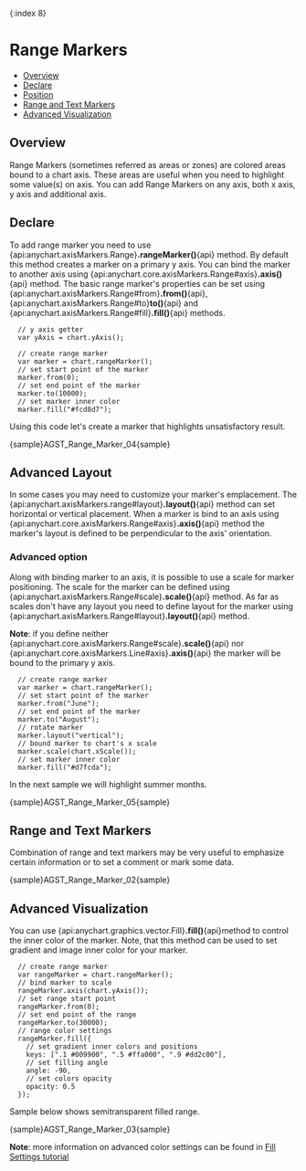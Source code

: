{:index 8}
# Range Markers

* [Overview](#overview)
* [Declare](#declare)
* [Position](#position)
* [Range and Text Markers](#range_and_text_markers)
* [Advanced Visualization](#advanced_visualization)

## Overview

Range Markers (sometimes referred as areas or zones) are colored areas bound to a chart axis. These areas are useful when you need to highlight some value(s) on axis. You can add Range Markers on any axis, both x axis, y axis and additional axis.

## Declare

To add range marker you need to use {api:anychart.axisMarkers.Range}**.rangeMarker()**{api} method. By default this method creates a marker on a primary y axis. You can bind the marker to another axis using {api:anychart.core.axisMarkers.Range#axis}**.axis()**{api} method. The basic range marker's properties can be set using {api:anychart.axisMarkers.Range#from}**.from()**{api}, {api:anychart.axisMarkers.Range#to}**to()**{api} and {api:anychart.axisMarkers.Range#fill}**.fill()**{api} methods.

```
  // y axis getter
  var yAxis = chart.yAxis();

  // create range marker
  var marker = chart.rangeMarker();
  // set start point of the marker
  marker.from(0);
  // set end point of the marker
  marker.to(10000);
  // set marker inner color
  marker.fill("#fcd8d7");
```

Using this code let's create a marker that highlights unsatisfactory result.

{sample}AGST\_Range\_Marker\_04{sample}

## Advanced Layout

In some cases you may need to customize your marker's emplacement. The {api:anychart.axisMarkers.range#layout}**.layout()**{api} method can set horizontal or vertical placement. When a marker is bind to an axis using {api:anychart.core.axisMarkers.Range#axis}**.axis()**{api} method the marker's layout is defined to be perpendicular to the axis' orientation.


### Advanced option

Along with binding marker to an axis, it is possible to use a scale for marker positioning. The scale for the marker can be defined using {api:anychart.axisMarkers.Range#scale}**.scale()**{api} method. As far as scales don't have any layout you need to define layout for the marker using {api:anychart.axisMarkers.Range#layout}**.layout()**{api} method.  
  
**Note**: if you define neither {api:anychart.core.axisMarkers.Range#scale}**.scale()**{api} nor {api:anychart.core.axisMarkers.Line#axis}**.axis()**{api} the marker will be bound to the primary y axis.


```
  // create range marker
  var marker = chart.rangeMarker();
  // set start point of the marker
  marker.from("June");
  // set end point of the marker
  marker.to("August");
  // rotate marker
  marker.layout("vertical");
  // bound marker to chart's x scale
  marker.scale(chart.xScale());
  // set marker inner color
  marker.fill("#d7fcda");
```

In the next sample we will highlight summer months.

{sample}AGST\_Range\_Marker\_05{sample}

## Range and Text Markers

Combination of range and text markers may be very useful to emphasize certain information or to set a comment or mark some data.

{sample}AGST\_Range\_Marker\_02{sample}

## Advanced Visualization

You can use {api:anychart.graphics.vector.Fill}**.fill()**{api}method to control the inner color of the marker. Note, that this method can be used to set gradient and image inner color for your marker.

```
  // create range marker
  var rangeMarker = chart.rangeMarker();
  // bind marker to scale
  rangeMarker.axis(chart.yAxis());
  // set range start point
  rangeMarker.from(0);
  // set end point of the range
  rangeMarker.to(30000);
  // range color settings
  rangeMarker.fill({
    // set gradient inner colors and positions
    keys: [".1 #009900", ".5 #ffa000", ".9 #dd2c00"],
    // set filling angle
    angle: -90,
    // set colors opacity
    opacity: 0.5
  });
```

Sample below shows semitransparent filled range.

{sample}AGST\_Range\_Marker\_03{sample}

**Note**: more information on advanced color settings can be found in [Fill Settings tutorial](../Graphics/Fill_Settings)
